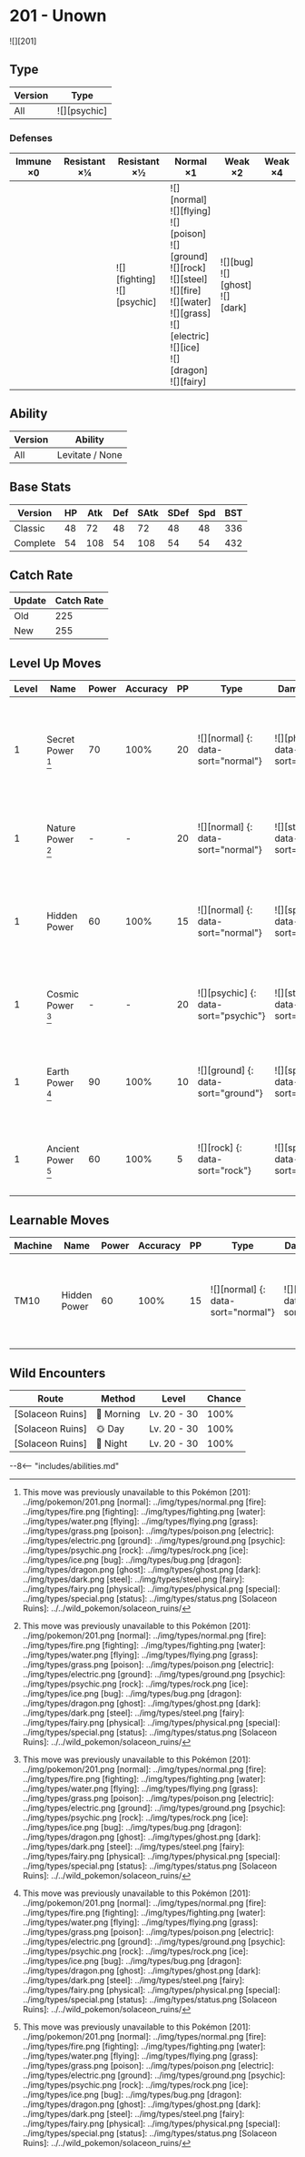 # 201 - Unown
![][201]

## Type

Version | Type
---     | ---
All     | ![][psychic]

### Defenses

Immune ×0 | Resistant ×¼ | Resistant ×½                      | Normal ×1                                                                                                                                                                                  | Weak ×2                                 | Weak ×4
---       | ---          | ---                               | ---                                                                                                                                                                                        | ---                                     | ---
&nbsp;    | &nbsp;       | ![][fighting]<br>![][psychic]<br> | ![][normal]<br>![][flying]<br>![][poison]<br>![][ground]<br>![][rock]<br>![][steel]<br>![][fire]<br>![][water]<br>![][grass]<br>![][electric]<br>![][ice]<br>![][dragon]<br>![][fairy]<br> | ![][bug]<br>![][ghost]<br>![][dark]<br> | &nbsp;

## Ability

Version | Ability
---     | ---
All     | Levitate / None

## Base Stats

Version  | HP  | Atk | Def | SAtk | SDef | Spd | BST
---      | --- | --- | --- | ---  | ---  | --- | ---
Classic  | 48  | 72  | 48  | 72   | 48   | 48  | 336
Complete | 54  | 108 | 54  | 108  | 54   | 54  | 432

## Catch Rate

Update | Catch Rate
---    | ---
Old    | 225
New    | 255

## Level Up Moves

Level | Name               | Power | Accuracy | PP  | Type                                 | Damage Class                           | Description
---   | ---                | ---   | ---      | --- | ---                                  | ---                                    | ---
1     | Secret Power [^1]  | 70    | 100%     | 20  | ![][normal] {: data-sort="normal"}   | ![][physical] {: data-sort="physical"} | Has a 30% chance to inflict a status effect which depends upon the terrain.
1     | Nature Power [^1]  | -     | -        | 20  | ![][normal] {: data-sort="normal"}   | ![][status] {: data-sort="status"}     | Uses a move which depends upon the terrain.
1     | Hidden Power       | 60    | 100%     | 15  | ![][normal] {: data-sort="normal"}   | ![][special] {: data-sort="special"}   | Power and type depend upon user's IVs.  Power can range from 30 to 70.
1     | Cosmic Power [^1]  | -     | -        | 20  | ![][psychic] {: data-sort="psychic"} | ![][status] {: data-sort="status"}     | Raises the user's Defense and Special Defense by one stage.
1     | Earth Power [^1]   | 90    | 100%     | 10  | ![][ground] {: data-sort="ground"}   | ![][special] {: data-sort="special"}   | Has a 10% chance to lower the target's Special Defense by one stage.
1     | Ancient Power [^1] | 60    | 100%     | 5   | ![][rock] {: data-sort="rock"}       | ![][special] {: data-sort="special"}   | Has a 10% chance to raise all of the user's stats by one stage.

## Learnable Moves

Machine | Name         | Power | Accuracy | PP  | Type                               | Damage Class                         | Description
---     | ---          | ---   | ---      | --- | ---                                | ---                                  | ---
TM10    | Hidden Power | 60    | 100%     | 15  | ![][normal] {: data-sort="normal"} | ![][special] {: data-sort="special"} | Power and type depend upon user's IVs.  Power can range from 30 to 70.

## Wild Encounters

Route            | Method    | Level       | Chance
---              | ---       | ---         | ---
[Solaceon Ruins] | 🌅 Morning | Lv. 20 - 30 | 100%
[Solaceon Ruins] | 🌞 Day     | Lv. 20 - 30 | 100%
[Solaceon Ruins] | 🌙 Night   | Lv. 20 - 30 | 100%

--8<-- "includes/abilities.md"

[^1]: This move was previously unavailable to this Pokémon
[201]: ../img/pokemon/201.png
[normal]: ../img/types/normal.png
[fire]: ../img/types/fire.png
[fighting]: ../img/types/fighting.png
[water]: ../img/types/water.png
[flying]: ../img/types/flying.png
[grass]: ../img/types/grass.png
[poison]: ../img/types/poison.png
[electric]: ../img/types/electric.png
[ground]: ../img/types/ground.png
[psychic]: ../img/types/psychic.png
[rock]: ../img/types/rock.png
[ice]: ../img/types/ice.png
[bug]: ../img/types/bug.png
[dragon]: ../img/types/dragon.png
[ghost]: ../img/types/ghost.png
[dark]: ../img/types/dark.png
[steel]: ../img/types/steel.png
[fairy]: ../img/types/fairy.png
[physical]: ../img/types/physical.png
[special]: ../img/types/special.png
[status]: ../img/types/status.png
[Solaceon Ruins]: ../../wild_pokemon/solaceon_ruins/
